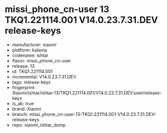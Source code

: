 # missi_phone_cn-user 13 TKQ1.221114.001 V14.0.23.7.31.DEV release-keys
- manufacturer: xiaomi
- platform: kalama
- codename: ishtar
- flavor: missi_phone_cn-user
- release: 13
- id: TKQ1.221114.001
- incremental: V14.0.23.7.31.DEV
- tags: release-keys
- fingerprint: Xiaomi/ishtar/ishtar:13/TKQ1.221114.001/V14.0.23.7.31.DEV:user/release-keys
- is_ab: true
- brand: Xiaomi
- branch: missi_phone_cn-user-13-TKQ1.221114.001-V14.0.23.7.31.DEV-release-keys
- repo: xiaomi_ishtar_dump

